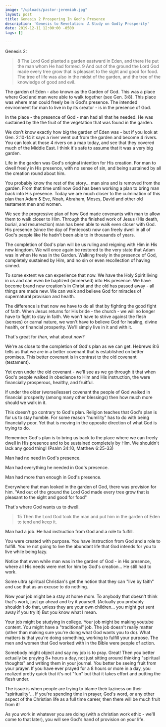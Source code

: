 ```yaml
---
image: "/uploads/pastor-jeremiah.jpg"
layout: post
title: Genesis 2 Prospering In God's Presence
description: 'Genesis to Revelation: A Study on Godly Prosperity'
date: 2019-12-11 12:00:00 -0500
tags: []

---
```

Genesis 2:

> 8 The Lord God planted a garden eastward in Eden, and there He put the man whom He had formed. 9 And out of the ground the Lord God made every tree grow that is pleasant to the sight and good for food. The tree of life was also in the midst of the garden, and the tree of the knowledge of good and evil. 

The garden of Eden - also known as the Garden of God. This was a place where God and man were able to walk together (see Gen. 3:8). This place was where man could freely be in God's presence. The intended environment for man to live in by its creator - is in the presence of God.

In the place - the presence of God - man had all that he needed. He was sustained by the the fruit of the vegetation that was found in the garden.

We don't know exactly how big the garden of Eden was - but if you look at Gen. 2:10-14 it says a river went out from the garden and become 4 rivers. You can look at those 4 rivers on a map today, and see that they covered much of the Middle East. I think it's safe to assume that it was a very big garden.

Life in the garden was God's original intention for His creation. For man to dwell freely in His presence, with no sense of sin, and being sustained by all the creation round about him.

You probably know the rest of the story... man sins and is removed from the garden. From that time until now God has been working a plan to bring man back into His presence. Today we are much closer to the culmination of this plan than Adam & Eve, Noah, Abraham, Moses, David and other old testament men and women.

We see the progressive plan of how God made covenants with man to allow them to walk closer to Him. Through the finished work of Jesus (His death, burial, and resurrection) man has been able to walk even closer with God. His presence (since the day of Pentecost) now can freely dwell in all of God's people like He hadn't been able to in thousands of years.

The completion of God's plan will be us ruling and reigning with Him in His new kingdom. We will once again be restored to the very state that Adam was in when He was in the Garden. Walking freely in the presence of God, completely sustained by Him, and no sin or even recollection of having sinned.

To some extent we can experience that now. We have the Holy Spirit living in us and can even be baptized (immersed) into His presence. We have become brand new creation's in Christ and the old has passed away - all things are made new. We can walk and believe God for miracles of supernatural provision and health.

The difference is that now we have to do all that by fighting the good fight of faith. When Jesus returns for His bride - the church - we will no longer have to fight to stay in faith. We won't have to strive against the flesh (senses) or carnal nature, we won't have to believe God for healing, divine health, or financial prosperity. We'll simply live in it and with it.

That's great for _then_, what about _now?_

We're as close to the completion of God's plan as we can get. Hebrews 8:6 tells us that we are in a better covenant that is established on better promises. This better covenant is in contrast to the old covenant (testament).

Yet even under the old covenant - we'll see as we go through it that when God's people walked in obedience to Him and His instruction, the were financially prosperous, healthy, and fruitful.

If under the older (worse/lesser) covenant the people of God walked in financial prosperity (among many other blessings) then how much more should we walk in it.

This doesn't go contrary to God's plan. Religion teaches that God's plan is for us to stay humble. For some reason "humility" has to do with being financially poor. Yet that is moving in the opposite direction of what God is trying to do.

Remember God's plan is to bring us back to the place where we can freely dwell in His presence and to be sustained completely by Him. We shouldn't lack any good thing! (Psalm 34:10, Matthew 6:25-33)

Man had no need in God's presence.

Man had everything he needed in God's presence.

Man had more than enough in God's presence.

Everywhere that man looked in the garden of God, there was provision for him. "And out of the ground the Lord God made every tree grow that is pleasant to the sight and good for food"

That's where God wants us to dwell.

> 15 Then the Lord God took the man and put him in the garden of Eden to tend and keep it.

Man had a job. He had instruction from God and a role to fulfill.

You were created with purpose. You have instruction from God and a role to fulfill. You're not going to live the abundant life that God intends for you to live while being lazy.

Notice that even while man was in the garden of God - in His presence, where all His needs were met for him by God's creation... He still had to work.

Some ultra spiritual Christian's get the notion that they can "live by faith" and use that as an excuse to do nothing.

Now your job might be a stay at home mom. To anybody that doesn't think that's work, just go ahead and try it yourself. (Actually you probably shouldn't do that, unless they are your own children... you might get sent away if you try it)  But you know what I mean.

Your job might be studying in college. Your job might be making youtube content. You might have a "traditional" job. The job doesn't really matter (other than making sure you're doing what God wants you to do). What matters is that you're doing something, working to fulfill your purpose. The men and women that God worked with in the Bible were people of action.

Somebody might object and say my job is to pray. Great! Then you better actually be praying 8+ hours a day, not just sitting around thinking "spiritual thoughts" and writing them in your journal. You better be seeing fruit from your prayer. If you have ever prayed for a 8 hours or more in a day, you realized pretty quick that it's not "fun" but that it takes effort and putting the flesh under.

The issue is when people are trying to blame their laziness on their "spirituality"... If you're spending time in prayer, God's word, or any other aspect of the Christian life as a full time career, then there will be much fruit from it!

As you work in whatever you are doing (with a christian work ethic - we'll come to that later), you will see God's hand of provision on your life.